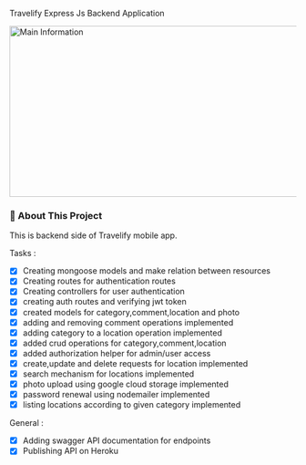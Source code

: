 Travelify Express Js Backend Application

<img src="https://miro.medium.com/max/720/1*ay9nx1XdZ3AOzx5Ev8xJEg.png" alt="Main Information" width="800" height="300">

### 📖 About This Project

This is backend side of Travelify mobile app.

Tasks :

- [x] Creating mongoose models and make relation between resources
- [x] Creating routes for authentication routes
- [x] Creating controllers for user authentication
- [x] creating auth routes and verifying jwt token
- [x] created models for category,comment,location and photo
- [x] adding and removing comment operations implemented
- [x] adding category to a location operation implemented
- [x] added crud operations for category,comment,location
- [x] added authorization helper for admin/user access
- [x] create,update and delete requests for location implemented
- [x] search mechanism for locations implemented
- [x] photo upload using google cloud storage implemented
- [x] password renewal using nodemailer implemented
- [x] listing locations according to given category implemented

General :

- [x] Adding swagger API documentation for endpoints
- [x] Publishing API on Heroku
